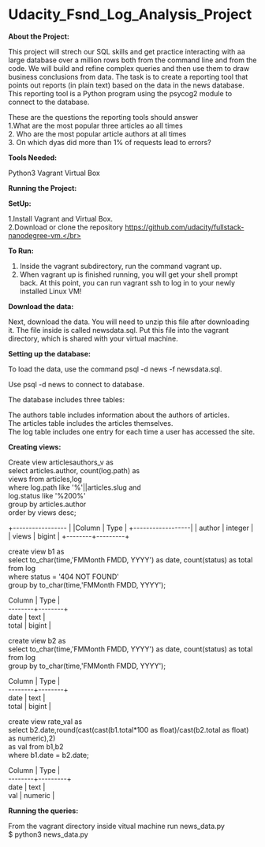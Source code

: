 # Udacity_Fsnd_Log_Analysis_Project

**About the Project:**

This project will strech our SQL skills and get practice interacting with aa large database
over a million rows both from the command line and from the code. We will build and refine
complex queries and then use them to draw business conclusions from data. The task is to
create a reporting tool that points out reports (in plain text) based on the data in the
news database. This reporting tool is a Python program using the psycog2 module to connect
to the database.

These are the questions the reporting tools should answer</br>
1.What are the most popular three articles ao all times</br>
2. Who are the most popular article authors at all times</br>
3. On which dyas did more than 1% of requests lead to errors?</br>

**Tools Needed:**

Python3
Vagrant
Virtual Box

**Running the Project:**

**SetUp:**

1.Install Vagrant and Virtual Box.</br>
2.Download or clone the repository https://github.com/udacity/fullstack-nanodegree-vm.</br>

**To Run:**

1. Inside the vagrant subdirectory, run the command vagrant up.
2. When vagrant up is finished running, you will get your shell prompt back.
   At this point, you can run vagrant ssh to log in to your newly installed Linux VM!

**Download the data:**

Next, download the data. You will need to unzip this file after downloading it.
The file inside is called newsdata.sql. Put this file into the vagrant directory,
which is shared with your virtual machine.

**Setting up the database:**

To load the data, use the command psql -d news -f newsdata.sql.

Use psql -d news to connect to database.

The database includes three tables:

The authors table includes information about the authors of articles.</br>
The articles table includes the articles themselves.</br>
The log table includes one entry for each time a user has accessed the site.</br>

**Creating views:**

Create view articlesauthors_v as</br>
select articles.author, count(log.path) as</br>
views from articles,log</br>
where log.path like '%'||articles.slug and</br>
log.status like '%200%'</br>
group by articles.author</br>
order by views desc;</br>

+----------------- |
|Column  |  Type   |
+------------------|
| author | integer |
| views  | bigint  |
+--------+---------+

create view b1 as</br>
select to_char(time,'FMMonth FMDD, YYYY') as date, count(status) as total from log</br>
where status = '404 NOT FOUND'</br>
group by to_char(time,'FMMonth FMDD, YYYY');</br>

Column |  Type   |</br>
--------+--------+</br>
 date   | text   |</br>
 total  | bigint |</br>

create view b2 as</br>
select to_char(time,'FMMonth FMDD, YYYY') as date, count(status) as total from log</br>
group by to_char(time,'FMMonth FMDD, YYYY');</br>

 Column |  Type  |</br> 
--------+--------+</br>
 date   | text   |</br>
 total  | bigint |</br>

create view rate_val as</br>
select b2.date,round(cast(cast(b1.total*100 as float)/cast(b2.total as float) as numeric),2)</br>
as val from b1,b2</br>
where b1.date = b2.date;</br>

Column |  Type    |</br>
--------+---------+</br>
 date   | text    |</br>
 val    | numeric |</br>

**Running the queries:**

From the vagrant directory inside vitual machine run news_data.py</br>
$ python3 news_data.py</br>

